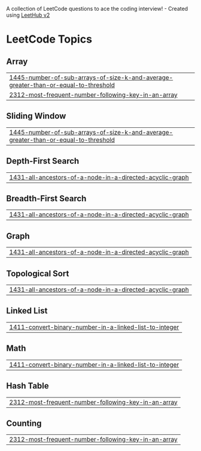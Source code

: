 A collection of LeetCode questions to ace the coding interview! - Created using [LeetHub v2](https://github.com/arunbhardwaj/LeetHub-2.0)
<!---LeetCode Topics Start-->
# LeetCode Topics
## Array
|  |
| ------- |
| [1445-number-of-sub-arrays-of-size-k-and-average-greater-than-or-equal-to-threshold](https://github.com/saidharmendra5/leetcode/tree/master/1445-number-of-sub-arrays-of-size-k-and-average-greater-than-or-equal-to-threshold) |
| [2312-most-frequent-number-following-key-in-an-array](https://github.com/saidharmendra5/leetcode/tree/master/2312-most-frequent-number-following-key-in-an-array) |
## Sliding Window
|  |
| ------- |
| [1445-number-of-sub-arrays-of-size-k-and-average-greater-than-or-equal-to-threshold](https://github.com/saidharmendra5/leetcode/tree/master/1445-number-of-sub-arrays-of-size-k-and-average-greater-than-or-equal-to-threshold) |
## Depth-First Search
|  |
| ------- |
| [1431-all-ancestors-of-a-node-in-a-directed-acyclic-graph](https://github.com/saidharmendra5/leetcode/tree/master/1431-all-ancestors-of-a-node-in-a-directed-acyclic-graph) |
## Breadth-First Search
|  |
| ------- |
| [1431-all-ancestors-of-a-node-in-a-directed-acyclic-graph](https://github.com/saidharmendra5/leetcode/tree/master/1431-all-ancestors-of-a-node-in-a-directed-acyclic-graph) |
## Graph
|  |
| ------- |
| [1431-all-ancestors-of-a-node-in-a-directed-acyclic-graph](https://github.com/saidharmendra5/leetcode/tree/master/1431-all-ancestors-of-a-node-in-a-directed-acyclic-graph) |
## Topological Sort
|  |
| ------- |
| [1431-all-ancestors-of-a-node-in-a-directed-acyclic-graph](https://github.com/saidharmendra5/leetcode/tree/master/1431-all-ancestors-of-a-node-in-a-directed-acyclic-graph) |
## Linked List
|  |
| ------- |
| [1411-convert-binary-number-in-a-linked-list-to-integer](https://github.com/saidharmendra5/leetcode/tree/master/1411-convert-binary-number-in-a-linked-list-to-integer) |
## Math
|  |
| ------- |
| [1411-convert-binary-number-in-a-linked-list-to-integer](https://github.com/saidharmendra5/leetcode/tree/master/1411-convert-binary-number-in-a-linked-list-to-integer) |
## Hash Table
|  |
| ------- |
| [2312-most-frequent-number-following-key-in-an-array](https://github.com/saidharmendra5/leetcode/tree/master/2312-most-frequent-number-following-key-in-an-array) |
## Counting
|  |
| ------- |
| [2312-most-frequent-number-following-key-in-an-array](https://github.com/saidharmendra5/leetcode/tree/master/2312-most-frequent-number-following-key-in-an-array) |
<!---LeetCode Topics End-->